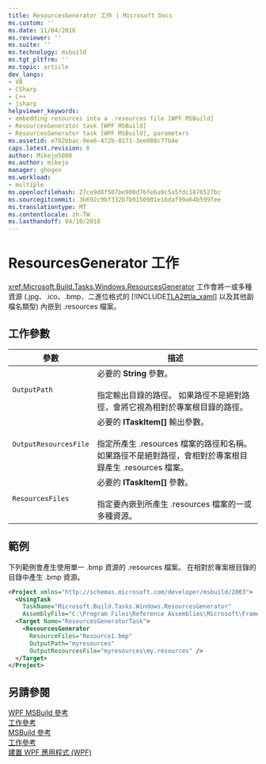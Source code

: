 ```yaml
---
title: ResourcesGenerator 工作 | Microsoft Docs
ms.custom: ''
ms.date: 11/04/2016
ms.reviewer: ''
ms.suite: ''
ms.technology: msbuild
ms.tgt_pltfrm: ''
ms.topic: article
dev_langs:
- VB
- CSharp
- C++
- jsharp
helpviewer_keywords:
- embedding resources into a .resources file [WPF MSBuild]
- ResourcesGenerator task [WPF MSBuild]
- ResourcesGenerator task [WPF MSBuild], parameters
ms.assetid: e782bbac-9ee6-472b-8171-3ee008c77b4e
caps.latest.revision: 6
author: Mikejo5000
ms.author: mikejo
manager: ghogen
ms.workload:
- multiple
ms.openlocfilehash: 27ce9d8f507be900d76fe6a9c5a5fdc1876527bc
ms.sourcegitcommit: 3b692c9bf332b7b9150901e16daf99a64b599fee
ms.translationtype: MT
ms.contentlocale: zh-TW
ms.lasthandoff: 04/10/2018
---
```

# <a name="resourcesgenerator-task"></a>ResourcesGenerator 工作
<xref:Microsoft.Build.Tasks.Windows.ResourcesGenerator> 工作會將一或多種資源 (.jpg、.ico、.bmp、二進位格式的 [!INCLUDE[TLA2#tla_xaml](../msbuild/includes/tla2sharptla_xaml_md.md)] 以及其他副檔名類型) 內嵌到 .resources 檔案。  
  
## <a name="task-parameters"></a>工作參數  
  
|參數|描述|  
|---------------|-----------------|  
|`OutputPath`|必要的 **String** 參數。<br /><br /> 指定輸出目錄的路徑。 如果路徑不是絕對路徑，會將它視為相對於專案根目錄的路徑。|  
|`OutputResourcesFile`|必要的 **ITaskItem[]** 輸出參數。<br /><br /> 指定所產生 .resources 檔案的路徑和名稱。 如果路徑不是絕對路徑，會相對於專案根目錄產生 .resources 檔案。|  
|`ResourcesFiles`|必要的 **ITaskItem[]** 參數。<br /><br /> 指定要內嵌到所產生 .resources 檔案的一或多種資源。|  
  
## <a name="example"></a>範例  
 下列範例會產生使用單一 .bmp 資源的 .resources 檔案。 在相對於專案根目錄的目錄中產生 .bmp 資源。  
  
```xml  
<Project xmlns="http://schemas.microsoft.com/developer/msbuild/2003">  
  <UsingTask   
    TaskName="Microsoft.Build.Tasks.Windows.ResourcesGenerator"   
    AssemblyFile="C:\Program Files\Reference Assemblies\Microsoft\Framework\v3.0\PresentationBuildTasks.dll" />  
  <Target Name="ResourcesGeneratorTask">  
    <ResourcesGenerator  
      ResourceFiles="Resource1.bmp"  
      OutputPath="myresources"  
      OutputResourcesFile="myresources\my.resources" />  
  </Target>  
</Project>  
```  
  
## <a name="see-also"></a>另請參閱  
 [WPF MSBuild 參考](../msbuild/wpf-msbuild-reference.md)   
 [工作參考](../msbuild/wpf-msbuild-task-reference.md)   
 [MSBuild 參考](../msbuild/msbuild-reference.md)   
 [工作參考](../msbuild/msbuild-task-reference.md)   
 [建置 WPF 應用程式 (WPF)](/dotnet/framework/wpf/app-development/building-a-wpf-application-wpf)